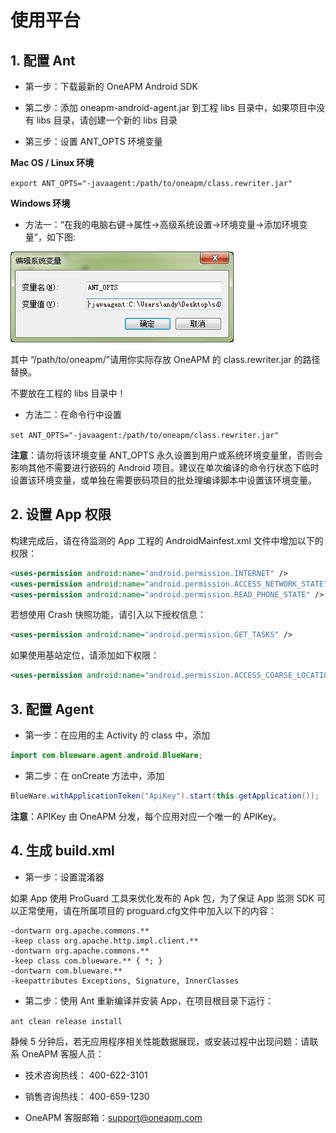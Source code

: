 # 使用平台

## 1. 配置 Ant

* 第一步：下载最新的 OneAPM Android SDK

* 第二步：添加 oneapm-android-agent.jar 到工程 libs 目录中，如果项目中没有 libs 目录，请创建一个新的 libs 目录

* 第三步：设置 ANT_OPTS 环境变量

**Mac OS / Linux 环境**

`export ANT_OPTS="-javaagent:/path/to/oneapm/class.rewriter.jar"`

**Windows 环境**

* 方法一：“在我的电脑右键->属性->高级系统设置->环境变量->添加环境变量”，如下图: 

![Ant安装](ant_opts(03-20-10-21-34)-1426824126.png)

其中 “/path/to/oneapm/”请用你实际存放 OneAPM 的 class.rewriter.jar 的路径替换。

不要放在工程的 libs 目录中！

* 方法二：在命令行中设置

`set ANT_OPTS="-javaagent:/path/to/oneapm/class.rewriter.jar"`

**注意**：请勿将该环境变量 ANT_OPTS 永久设置到用户或系统环境变量里，否则会影响其他不需要进行嵌码的 Android 项目。建议在单次编译的命令行状态下临时设置该环境变量，或单独在需要嵌码项目的批处理编译脚本中设置该环境变量。

## 2. 设置 App 权限

构建完成后，请在待监测的 App 工程的 AndroidMainfest.xml 文件中增加以下的权限：

```xml
<uses-permission android:name="android.permission.INTERNET" />
<uses-permission android:name="android.permission.ACCESS_NETWORK_STATE" />
<uses-permission android:name="android.permission.READ_PHONE_STATE" />
```

若想使用 Crash 快照功能，请引入以下授权信息：

```xml
<uses-permission android:name="android.permission.GET_TASKS" />
```

如果使用基站定位，请添加如下权限：

```xml
<uses-permission android:name="android.permission.ACCESS_COARSE_LOCATION" />
```

## 3. 配置 Agent

* 第一步：在应用的主 Activity 的 class 中，添加

```java
import com.blueware.agent.android.BlueWare;
```

* 第二步：在 onCreate 方法中，添加

```java
BlueWare.withApplicationToken("ApiKey").start(this.getApplication());
```

**注意**：APIKey 由 OneAPM 分发，每个应用对应一个唯一的 APIKey。

## 4. 生成 build.xml

* 第一步：设置混淆器

如果 App 使用 ProGuard 工具来优化发布的 Apk 包，为了保证 App 监测 SDK 可以正常使用，请在所属项目的 proguard.cfg文件中加入以下的内容：

```
-dontwarn org.apache.commons.**
-keep class org.apache.http.impl.client.**
-dontwarn org.apache.commons.**
-keep class com.blueware.** { *; }
-dontwarn com.blueware.**
-keepattributes Exceptions, Signature, InnerClasses
```

* 第二步：使用 Ant 重新编译并安装 App，在项目根目录下运行：

`ant clean release install`

静候 5 分钟后，若无应用程序相关性能数据展现，或安装过程中出现问题：请联系 OneAPM 客服人员：

* 技术咨询热线： 400-622-3101

* 销售咨询热线： 400-659-1230

* OneAPM 客服邮箱：support@oneapm.com
